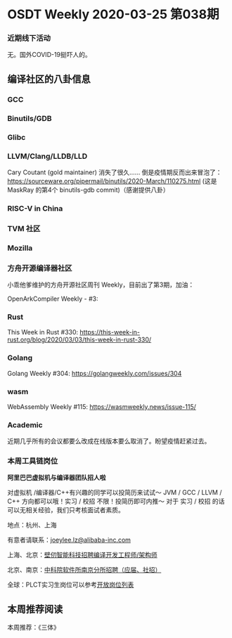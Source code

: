 # OSDT Weekly 2020-03-25 第038期

### 近期线下活动

无。国外COVID-19挺吓人的。

## 编译社区的八卦信息

### GCC



### Binutils/GDB



### Glibc




### LLVM/Clang/LLDB/LLD

Cary Coutant (gold maintainer) 消失了很久…… 倒是疫情期反而出来冒泡了：
https://sourceware.org/pipermail/binutils/2020-March/110275.html
(这是 MaskRay 的第4个 binutils-gdb commit)（感谢提供八卦）

### RISC-V in China



### TVM 社区



### Mozilla


### 方舟开源编译器社区

小乖他爹维护的方舟开源社区周刊 Weekly，目前出了第3期，加油：

OpenArkCompiler Weekly - #3:



### Rust

This Week in Rust #330:
https://this-week-in-rust.org/blog/2020/03/03/this-week-in-rust-330/

### Golang

Golang Weekly #304:
https://golangweekly.com/issues/304

### wasm

WebAssembly Weekly #115:
https://wasmweekly.news/issue-115/

### Academic

近期几乎所有的会议都要么改成在线版本要么取消了。盼望疫情赶紧过去。

### 本周工具链岗位

**阿里巴巴虚拟机与编译器团队招人啦**

对虚拟机 /编译器/C++有兴趣的同学可以投简历来试试～ JVM / GCC / LLVM / C++ 方向都可以哦！实习 / 校招 不限！投简历即可内推～ 对于 实习 / 校招 的话可以无相关经验，我们只考核面试者素质。

地点：杭州、上海

有意者请联系：joeylee.lz@alibaba-inc.com


上海、北京：[壁仞智能科技招聘编译开发工程师/架构师](https://mp.weixin.qq.com/s/F6maenedYdtb9GZuKq0p0w)

北京、南京：[中科院软件所南京分所招聘（应届、社招）](https://mp.weixin.qq.com/s/wmKd6WppQ2baYqkNYHrTJg)

全球：PLCT实习生岗位可以参考[开放岗位列表](https://github.com/isrc-cas/PLCT-Weekly/blob/master/open-positions.md)

## 本周推荐阅读

本周推荐：《三体》
